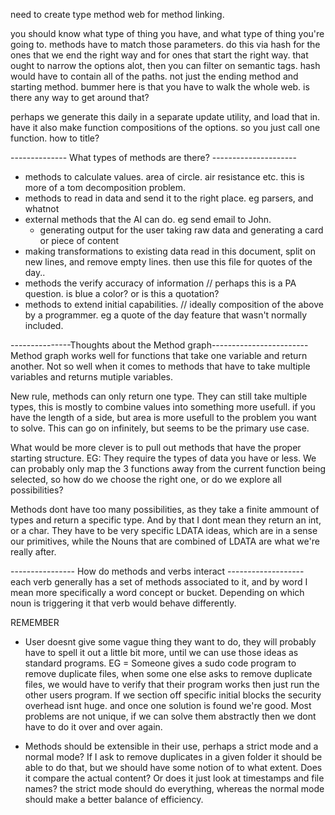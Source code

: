 need to create type method web for method linking.

you should know what type of thing you have, and what type of thing you're going to. methods have to match those parameters. do this via hash for the ones that we end the right way and for ones that start the right way. that ought to narrow the options alot, then you can filter on semantic tags. hash would have to contain all of the paths. not just the ending method and starting method. bummer here is that you have to walk the whole web. is there any way to get around that?

perhaps we generate this daily in a separate update utility, and load that in. have it also make function compositions of the options. so you just call one function. how to title?

-------------- What types of methods are there? ---------------------
* methods to calculate values. area of circle. air resistance etc.
    this is more of a tom decomposition problem.
* methods to read in data and send it to the right place.
    eg parsers, and whatnot
* external methods that the AI can do.
    eg send email to John.
    * generating output for the user
        taking raw data and generating a card or piece of content
* making transformations to existing data
    read in this document, split on new lines, and remove empty lines. then use this file for quotes of the day..
* methods the verify accuracy of information // perhaps this is a PA question.
    is blue a color? or is this a quotation?
* methods to extend initial capabilities. // ideally composition of the above by a programmer.
    eg a quote of the day feature that wasn't normally included.


---------------Thoughts about the Method graph------------------------
Method graph works well for functions that take one variable and return another. Not so well when it comes to methods that have to take multiple variables and returns mutiple variables.

New rule, methods can only return one type. They can still take multiple types, this is mostly to combine values into something more usefull. if you have the length of a side, but area is more usefull to the problem you want to solve. This can go on infinitely, but seems to be the primary use case.

What would be more clever is to pull out methods that have the proper starting structure. EG: They require the types of data you have or less. We can probably only map the 3 functions away from the current function being selected, so how do we choose the right one, or do we explore all possibilities?

Methods dont have too many possibilities, as they take a finite ammount of types and return a specific type. And by that I dont mean they return an int, or a char. They have to be very specific LDATA ideas, which are in a sense our primitives, while the Nouns that are combined of LDATA are what we're really after.



---------------- How do methods and verbs interact -------------------
each verb generally has a set of methods associated to it, and by word I mean more specifically a word concept or bucket. Depending on which noun is triggering it that verb would behave differently.


REMEMBER
* User doesnt give some vague thing they want to do, they will probably have to spell it out a little bit more, until we can use those ideas as standard programs.
    EG = Someone gives a sudo code program to remove duplicate files, when some one else asks to remove duplicate files, we would have to verify that their program works then just run the other users program. If we section off specific initial blocks the security overhead isnt huge. and once one solution is found we're good.
    Most problems are not unique, if we can solve them abstractly then we dont have to do it over and over again.

* Methods should be extensible in their use, perhaps a strict mode and a normal mode?
    If I ask to remove duplicates in a given folder it should be able to do that, but we should have some notion of to what extent. Does it compare the actual content? Or does it just look at timestamps and file names? the strict mode should do everything, whereas the normal mode should make a better balance of efficiency.
